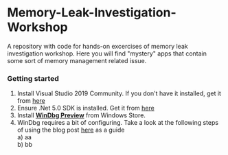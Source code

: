 # Memory-Leak-Investigation-Workshop
A repository with code for hands-on excercises of memory leak investigation workshop.
Here you will find "mystery" apps that contain some sort of memory management related issue.

### Getting started

1. Install Visual Studio 2019 Community. If you don't have it installed, get it from [here](https://visualstudio.microsoft.com/downloads)
2. Ensure .Net 5.0 SDK is installed. Get it from [here](https://dotnet.microsoft.com/download/dotnet/5.0)
3. Install [**WinDbg Preview**](https://www.microsoft.com/en-us/p/windbg-preview/9pgjgd53tn86?activetab=pivot:overviewtab) from Windows Store.
4. WinDbg requires a bit of configuring. Take a look at the following steps of using the blog post [here](http://www.graymatterdeveloper.com/2020/02/12/setting-up-windbg/) as a guide  
  a) aa  
  b) bb
